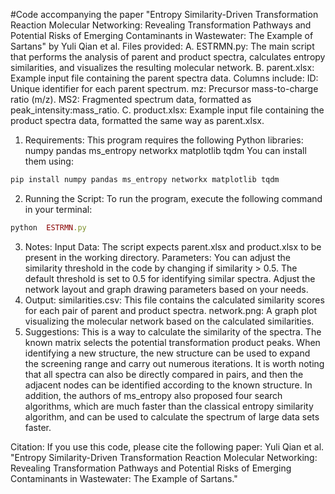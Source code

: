 #Code accompanying the paper "Entropy Similarity-Driven Transformation Reaction Molecular Networking: Revealing Transformation Pathways and Potential Risks of Emerging Contaminants in Wastewater: The Example of Sartans" by Yuli Qian et al.
Files provided:
A.  ESTRMN.py: The main script that performs the analysis of parent and product spectra, calculates entropy similarities, and visualizes the resulting molecular network.
B. parent.xlsx: Example input file containing the parent spectra data. Columns include:
    ID: Unique identifier for each parent spectrum.
    mz: Precursor mass-to-charge ratio (m/z).
    MS2: Fragmented spectrum data, formatted as peak_intensity:mass_ratio.
C. product.xlsx: Example input file containing the product spectra data, formatted the same way as parent.xlsx.

1. Requirements:
This program requires the following Python libraries: numpy pandas ms_entropy networkx matplotlib tqdm
You can install them using:
```ruby
pip install numpy pandas ms_entropy networkx matplotlib tqdm
```
2. Running the Script:
To run the program, execute the following command in your terminal:
```ruby
python  ESTRMN.py
```
3. Notes:
Input Data: The script expects parent.xlsx and product.xlsx to be present in the working directory.
Parameters: You can adjust the similarity threshold in the code by changing if similarity > 0.5. The default threshold is set to 0.5 for identifying similar spectra. Adjust the network layout and graph drawing parameters based on your needs.
4. Output:
similarities.csv: This file contains the calculated similarity scores for each pair of parent and product spectra.
network.png: A graph plot visualizing the molecular network based on the calculated similarities.
5. Suggestions:
This is a way to calculate the similarity of the spectra. The known matrix selects the potential transformation product peaks. When identifying a new structure, the new structure can be used to expand the screening range and carry out numerous iterations. It is worth noting that all spectra can also be directly compared in pairs, and then the adjacent nodes can be identified according to the known structure. In addition, the authors of ms_entropy also proposed four search algorithms, which are much faster than the classical entropy similarity algorithm, and can be used to calculate the spectrum of large data sets faster.

Citation: If you use this code, please cite the following paper:
Yuli Qian et al.
"Entropy Similarity-Driven Transformation Reaction Molecular Networking: Revealing Transformation Pathways and Potential Risks of Emerging Contaminants in Wastewater: The Example of Sartans."
